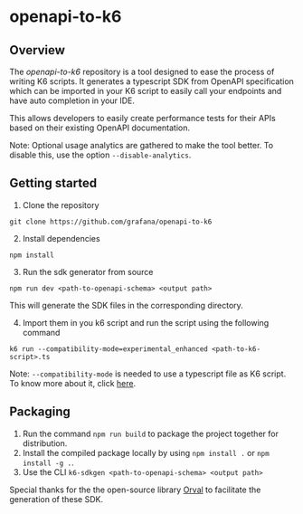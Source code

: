# openapi-to-k6

## Overview

The *openapi-to-k6* repository is a tool designed to ease the process of writing K6 scripts.
It generates a typescript SDK from OpenAPI specification which can be imported in your K6 script to
easily call your endpoints and have auto completion in your IDE.

This allows developers to easily create performance tests for their APIs based on their existing
OpenAPI documentation.

Note: Optional usage analytics are gathered to make the tool better. To disable this, use the option
`--disable-analytics`.

## Getting started

1. Clone the repository
```shell
git clone https://github.com/grafana/openapi-to-k6
```

2. Install dependencies
```shell
npm install
```

3. Run the sdk generator from source
```shell
npm run dev <path-to-openapi-schema> <output path>
```
This will generate the SDK files in the corresponding directory.

4. Import them in you k6 script and run the script using the following command
```shell
k6 run --compatibility-mode=experimental_enhanced <path-to-k6-script>.ts
```
Note: `--compatibility-mode` is needed to use a typescript file as K6 script. To know more about it, click [here](https://grafana.com/docs/k6/latest/using-k6/javascript-typescript-compatibility-mode/).


## Packaging
1. Run the command `npm run build` to package the project together for distribution.
2. Install the compiled package locally by using `npm install .` or `npm install -g .`.
3. Use the CLI `k6-sdkgen <path-to-openapi-schema> <output path>`

Special thanks for the the open-source library [Orval](https://orval.dev/) to facilitate the generation of these SDK.